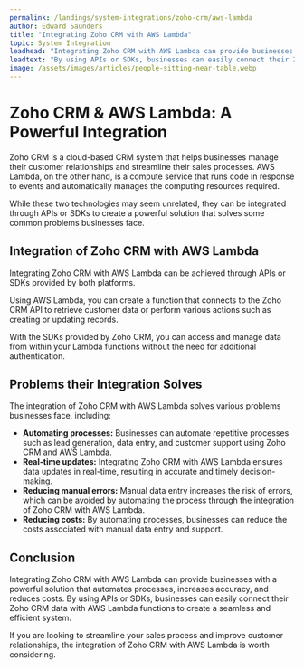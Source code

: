 ```yaml
---
permalink: /landings/system-integrations/zoho-crm/aws-lambda
author: Edward Saunders
title: "Integrating Zoho CRM with AWS Lambda"
topic: System Integration
leadhead: "Integrating Zoho CRM with AWS Lambda can provide businesses with a powerful solution that automates processes, increases accuracy, and reduces costs"
leadtext: "By using APIs or SDKs, businesses can easily connect their Zoho CRM data with AWS Lambda functions to create a seamless and efficient system."
image: /assets/images/articles/people-sitting-near-table.webp
---
```

<div class="arttext">
<h1>Zoho CRM & AWS Lambda: A Powerful Integration</h1>

<p>Zoho CRM is a cloud-based CRM system that helps businesses manage their customer relationships and streamline their sales processes. AWS Lambda, on the other hand, is a compute service that runs code in response to events and automatically manages the computing resources required.</p>

<p>While these two technologies may seem unrelated, they can be integrated through APIs or SDKs to create a powerful solution that solves some common problems businesses face.</p>

<h2>Integration of Zoho CRM with AWS Lambda</h2>

<p>Integrating Zoho CRM with AWS Lambda can be achieved through APIs or SDKs provided by both platforms.</p>

<p>Using AWS Lambda, you can create a function that connects to the Zoho CRM API to retrieve customer data or perform various actions such as creating or updating records.</p>

<p>With the SDKs provided by Zoho CRM, you can access and manage data from within your Lambda functions without the need for additional authentication.</p>

<h2>Problems their Integration Solves</h2>

<p>The integration of Zoho CRM with AWS Lambda solves various problems businesses face, including:</p>

<ul>
	<li><strong>Automating processes:</strong> Businesses can automate repetitive processes such as lead generation, data entry, and customer support using Zoho CRM and AWS Lambda.</li>
	<li><strong>Real-time updates:</strong> Integrating Zoho CRM with AWS Lambda ensures data updates in real-time, resulting in accurate and timely decision-making.</li>
	<li><strong>Reducing manual errors:</strong> Manual data entry increases the risk of errors, which can be avoided by automating the process through the integration of Zoho CRM with AWS Lambda.</li>
	<li><strong>Reducing costs:</strong> By automating processes, businesses can reduce the costs associated with manual data entry and support.</li>
</ul>

<h2>Conclusion</h2>

<p>Integrating Zoho CRM with AWS Lambda can provide businesses with a powerful solution that automates processes, increases accuracy, and reduces costs. By using APIs or SDKs, businesses can easily connect their Zoho CRM data with AWS Lambda functions to create a seamless and efficient system.</p>

<p>If you are looking to streamline your sales process and improve customer relationships, the integration of Zoho CRM with AWS Lambda is worth considering.</p>

</div>